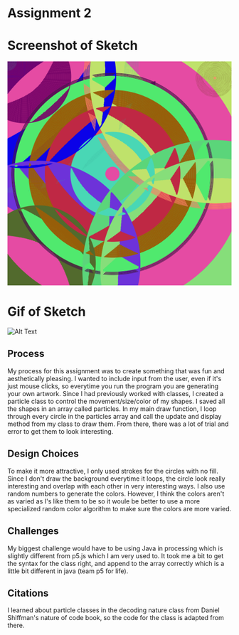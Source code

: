 # Assignment 2

# Screenshot of Sketch

![Alt Text](art.png)

# Gif of Sketch

![Alt Text](art.gif)

## Process

My process for this assignment was to create something that was fun and aesthetically pleasing. I wanted to include input from the user, even if it's just mouse clicks, so everytime you run the program you are generating your own artwork. Since I had previously worked with classes, I created a particle class to control the movement/size/color of my shapes. I saved all the shapes in an array called particles. In my main draw function, I loop through every circle in the particles array and call the update and display method from my class to draw them. From there, there was a lot of trial and error to get them to look interesting.

## Design Choices

To make it more attractive, I only used strokes for the circles with no fill. Since I don't draw the background everytime it loops, the circle look really interesting and overlap with each other in very interesting ways. I also use random numbers to generate the colors. However, I think the colors aren't as varied as I's like them to be so it woule be better to use a more specialized random color algorithm to make sure the colors are more varied.

## Challenges

My biggest challenge would have to be using Java in processing which is slightly different from p5.js which I am very used to. It took me a bit to get the syntax for the class right, and append to the array correctly which is a little bit different in java (team p5 for life). 

## Citations

I learned about particle classes in the decoding nature class from Daniel Shiffman's nature of code book, so the code for the class is adapted from there.
